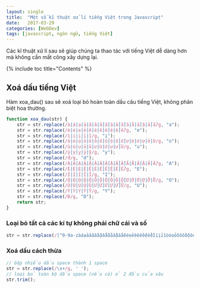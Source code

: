 ```yaml
---
layout: single
title:  "Một số kĩ thuật xử lí tiếng Việt trong Javascript"
date:   2017-03-29
categories: [WebDev]
tags: [javascript, ngôn ngữ, tiếng Việt]
---
```


Các kĩ thuật xử lí sau sẽ giúp chúng ta thao tác với tiếng Việt dễ dàng hơn mà không cần mất công xây dựng lại.

{% include toc title="Contents" %}

## Xoá dấu tiếng Việt

Hàm xoa_dau() sau sẽ xoá loại bỏ hoàn toàn dấu câu tiếng Việt, không phân biệt hoa thường.

```javascript
function xoa_dau(str) {
	str = str.replace(/à|á|ạ|ả|ã|â|ầ|ấ|ậ|ẩ|ẫ|ă|ằ|ắ|ặ|ẳ|ẵ/g, "a");
	str = str.replace(/è|é|ẹ|ẻ|ẽ|ê|ề|ế|ệ|ể|ễ/g, "e");
	str = str.replace(/ì|í|ị|ỉ|ĩ/g, "i");
	str = str.replace(/ò|ó|ọ|ỏ|õ|ô|ồ|ố|ộ|ổ|ỗ|ơ|ờ|ớ|ợ|ở|ỡ/g, "o");
	str = str.replace(/ù|ú|ụ|ủ|ũ|ư|ừ|ứ|ự|ử|ữ/g, "u");
	str = str.replace(/ỳ|ý|ỵ|ỷ|ỹ/g, "y");
	str = str.replace(/đ/g, "d");
	str = str.replace(/À|Á|Ạ|Ả|Ã|Â|Ầ|Ấ|Ậ|Ẩ|Ẫ|Ă|Ằ|Ắ|Ặ|Ẳ|Ẵ/g, "A");
	str = str.replace(/È|É|Ẹ|Ẻ|Ẽ|Ê|Ề|Ế|Ệ|Ể|Ễ/g, "E");
	str = str.replace(/Ì|Í|Ị|Ỉ|Ĩ/g, "I");
	str = str.replace(/Ò|Ó|Ọ|Ỏ|Õ|Ô|Ồ|Ố|Ộ|Ổ|Ỗ|Ơ|Ờ|Ớ|Ợ|Ở|Ỡ/g, "O");
	str = str.replace(/Ù|Ú|Ụ|Ủ|Ũ|Ư|Ừ|Ứ|Ự|Ử|Ữ/g, "U");
	str = str.replace(/Ỳ|Ý|Ỵ|Ỷ|Ỹ/g, "Y");
	str = str.replace(/Đ/g, "D");
	return str;
}
```
### Loại bỏ tất cả các kí tự không phải chữ cái và số

```javascript
str = str.replace(/[^0-9a-zàáạảãâầấậẩẫăằắặẳẵèéẹẻẽêềếệểễìíịỉĩòóọỏõôồốộổỗơờớợởỡùúụủũưừứựửữỳýỵỷỹđ\s]/gi, '');
```

### Xoá dấu cách thừa

```javascript
// Gộp nhiều dấu space thành 1 space
str = str.replace(/\s+/g, ' ');
// loại bỏ toàn bộ dấu space (nếu có) ở 2 đầu của xâu
str.trim();

```

